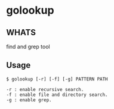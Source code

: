 # golookup

## WHATS
find and grep tool

## Usage
```
$ golookup [-r] [-f] [-g] PATTERN PATH

-r : enable recursive search.
-f : enable file and directory search.
-g : enable grep.
```

